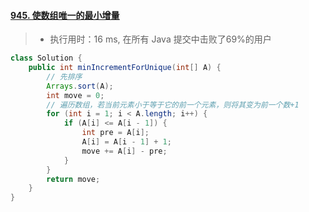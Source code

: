 #### [945. 使数组唯一的最小增量](https://leetcode-cn.com/problems/minimum-increment-to-make-array-unique/)

> - 执行用时：16 ms, 在所有 Java 提交中击败了69%的用户

```java
class Solution {
    public int minIncrementForUnique(int[] A) {
        // 先排序
        Arrays.sort(A);
        int move = 0;
        // 遍历数组，若当前元素小于等于它的前一个元素，则将其变为前一个数+1
        for (int i = 1; i < A.length; i++) {
            if (A[i] <= A[i - 1]) {
                int pre = A[i];
                A[i] = A[i - 1] + 1;
                move += A[i] - pre;
            }
        }
        return move;
    }
}
```

